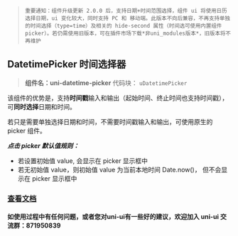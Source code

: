 > `重要通知：组件升级更新 2.0.0 后，支持日期+时间范围选择，组件 ui 将使用日历选择日期，ui 变化较大，同时支持 PC 和 移动端。此版本不向后兼容，不再支持单独的时间选择（type=time）及相关的 hide-second 属性（时间选可使用内置组件 picker）。若仍需使用旧版本，可在插件市场下载*非uni_modules版本*，旧版本将不再维护`

## DatetimePicker 时间选择器

> **组件名：uni-datetime-picker**
> 代码块： `uDatetimePicker`

该组件的优势是，支持**时间戳**输入和输出（起始时间、终止时间也支持时间戳），可**同时选择**日期和时间。

若只是需要单独选择日期和时间，不需要时间戳输入和输出，可使用原生的 picker 组件。

**_点击 picker 默认值规则：_**

- 若设置初始值 value, 会显示在 picker 显示框中
- 若无初始值 value，则初始值 value 为当前本地时间 Date.now()， 但不会显示在 picker 显示框中

### [查看文档](https://uniapp.dcloud.io/component/uniui/uni-datetime-picker)

#### 如使用过程中有任何问题，或者您对uni-ui有一些好的建议，欢迎加入 uni-ui 交流群：871950839
